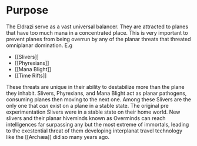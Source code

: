 # Purpose
The Eldrazi serve as a vast universal balancer. They are attracted to planes that have too much mana in a concentrated place. This is very important to prevent planes from being overrun by any of the planar threats that threated omniplanar domination.  E.g

- [[Slivers]]
- [[Phyrexians]]
- [[Mana Blight]]
- [[Time Rifts]]

These threats are unique in their ability to destabilize more than the plane they inhabit. Slivers, Phyrexians, and Mana Blight act as planar pathogens, consuming planes then moving to the next one. Among these Slivers are the only one that *can* exist on a plane in a stable state. The original pre experimentation Slivers were in a stable state on their home world. New slivers and their planar hiveminds known as Overminds can reach intelligences far surpassing any but the most extreme of immortals, leading to the exestential threat of them developing interplanat travel technology like the [[Archæa]] did so many years ago.